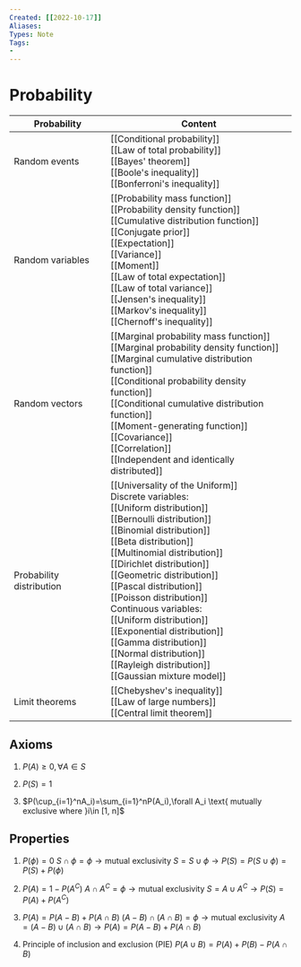```yaml
---
Created: [[2022-10-17]]
Aliases: 
Types: Note
Tags: 
- 
---
```

# Probability
| Probability              | Content                                                                                                                                                                                                                                                                                                                                                                                                                                                                                                                         |
| ------------------------ | ------------------------------------------------------------------------------------------------------------------------------------------------------------------------------------------------------------------------------------------------------------------------------------------------------------------------------------------------------------------------------------------------------------------------------------------------------------------------------------------------------------------------------- |
| Random events            | [[Conditional probability]]<br>[[Law of total probability]]<br>[[Bayes' theorem]]<br>[[Boole's inequality]]<br>[[Bonferroni's inequality]]                                                                                                                                                                                                                                                                                                                                                                                      |
| Random variables         | [[Probability mass function]]<br>[[Probability density function]]<br>[[Cumulative distribution function]]<br>[[Conjugate prior]]<br>[[Expectation]]<br>[[Variance]]<br>[[Moment]]<br>[[Law of total expectation]]<br>[[Law of total variance]]<br>[[Jensen's inequality]]<br>[[Markov's inequality]]<br>[[Chernoff's inequality]]                                                                                                                                                                                               |
| Random vectors           | [[Marginal probability mass function]]<br>[[Marginal probability density function]]<br>[[Marginal cumulative distribution function]]<br>[[Conditional probability density function]]<br>[[Conditional cumulative distribution function]]<br>[[Moment-generating function]]<br>[[Covariance]]<br>[[Correlation]]<br>[[Independent and identically distributed]]                                                                                                                                                                  |
| Probability distribution | [[Universality of the Uniform]]<br>Discrete variables:<br>[[Uniform distribution]]<br>[[Bernoulli distribution]]<br>[[Binomial distribution]]<br>[[Beta distribution]]<br>[[Multinomial distribution]]<br>[[Dirichlet distribution]]<br>[[Geometric distribution]]<br>[[Pascal distribution]]<br>[[Poisson distribution]]<br>Continuous variables: <br>[[Uniform distribution]]<br>[[Exponential distribution]]<br>[[Gamma distribution]]<br>[[Normal distribution]]<br>[[Rayleigh distribution]]<br>[[Gaussian mixture model]] |
| Limit theorems           | [[Chebyshev's inequality]]<br>[[Law of large numbers]]<br>[[Central limit theorem]]                                                                                                                                                                                                                                                                                                                                                                                                                                             |

## Axioms
1. $P(A)\geq0,\forall A\in S$
   
2. $P(S)=1$
   
3. $P(\cup_{i=1}^nA_i)=\sum_{i=1}^nP(A_i),\forall A_i \text{ mutually exclusive where }i\in [1, n]$

## Properties
1. $P(\phi)=0$
   $S\cap\phi=\phi\rightarrow\text{mutual exclusivity}$
   $S=S\cup\phi\rightarrow P(S)=P(S\cup\phi)=P(S)+P(\phi)$
   
2. $P(A)=1-P(A^C)$
   $A\cap A^C=\phi\rightarrow \text{mutual exclusivity}$
   $S=A\cup A^C\rightarrow P(S)=P(A)+P(A^C)$
   
3. $P(A)=P(A-B)+P(A\cap B)$
   $(A-B)\cap (A\cap B)=\phi\rightarrow \text{mutual exclusivity}$
   $A=(A-B)\cup (A\cap B)\rightarrow P(A)=P(A-B)+P(A\cap B)$
   
4. Principle of inclusion and exclusion (PIE)
   $P(A\cup B)=P(A)+P(B)-P(A\cap B)$
